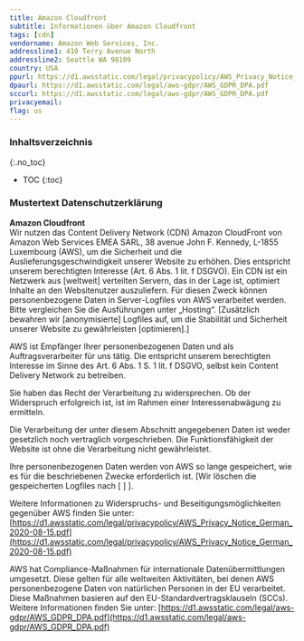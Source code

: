 ```yaml
---
title: Amazon Cloudfront
subtitle: Informationen über Amazon Cloudfront
tags: [cdn]
vendorname: Amazon Web Services, Inc.
addressline1: 410 Terry Avenue North
addressline2: Seattle WA 98109
country: USA
ppurl: https://d1.awsstatic.com/legal/privacypolicy/AWS_Privacy_Notice_German_2020-08-15.pdf
dpaurl: https://d1.awsstatic.com/legal/aws-gdpr/AWS_GDPR_DPA.pdf
sccurl: https://d1.awsstatic.com/legal/aws-gdpr/AWS_GDPR_DPA.pdf
privacyemail:
flag: us
---
```

### Inhaltsverzeichnis
{:.no_toc}
* TOC
{:toc}

### Mustertext Datenschutzerklärung
**Amazon Cloudfront**  
Wir nutzen das Content Delivery Network (CDN) Amazon CloudFront von Amazon Web Services EMEA SARL, 38 avenue John F. Kennedy, L-1855 Luxembourg (AWS), um die Sicherheit und die Auslieferungsgeschwindigkeit unserer Website zu erhöhen. Dies entspricht unserem berechtigten Interesse (Art. 6 Abs. 1 lit. f DSGVO). Ein CDN ist ein Netzwerk aus [weltweit] verteilten Servern, das in der Lage ist, optimiert Inhalte an den Websitenutzer auszuliefern. Für diesen Zweck können personenbezogene Daten in Server-Logfiles von AWS verarbeitet werden. Bitte vergleichen Sie die Ausführungen unter „Hosting“. [Zusätzlich bewahren wir [anonymisierte] Logfiles auf, um die Stabilität und Sicherheit unserer Website zu gewährleisten [optimieren].]

AWS ist Empfänger Ihrer personenbezogenen Daten und als Auftragsverarbeiter für uns tätig. Die entspricht unserem berechtigten Interesse im Sinne des Art. 6 Abs. 1 S. 1 lit. f DSGVO, selbst kein Content Delivery Network zu betreiben.

Sie haben das Recht der Verarbeitung zu widersprechen. Ob der Widerspruch erfolgreich ist, ist im Rahmen einer Interessenabwägung zu ermitteln.

Die Verarbeitung der unter diesem Abschnitt angegebenen Daten ist weder gesetzlich noch vertraglich vorgeschrieben. Die Funktionsfähigkeit der Website ist ohne die Verarbeitung nicht gewährleistet.

Ihre personenbezogenen Daten werden von AWS so lange gespeichert, wie es für die beschriebenen Zwecke erforderlich ist. [Wir löschen die gespeicherten Logfiles nach [ ] ].

Weitere Informationen zu Widerspruchs- und Beseitigungsmöglichkeiten gegenüber AWS finden Sie unter: [https://d1.awsstatic.com/legal/privacypolicy/AWS_Privacy_Notice_German_2020-08-15.pdf](https://d1.awsstatic.com/legal/privacypolicy/AWS_Privacy_Notice_German_2020-08-15.pdf)

AWS hat Compliance-Maßnahmen für internationale Datenübermittlungen umgesetzt. Diese gelten für alle weltweiten Aktivitäten, bei denen AWS personenbezogene Daten von natürlichen Personen in der EU verarbeitet. Diese Maßnahmen basieren auf den EU-Standardvertragsklauseln (SCCs). Weitere Informationen finden Sie unter: [https://d1.awsstatic.com/legal/aws-gdpr/AWS_GDPR_DPA.pdf](https://d1.awsstatic.com/legal/aws-gdpr/AWS_GDPR_DPA.pdf)